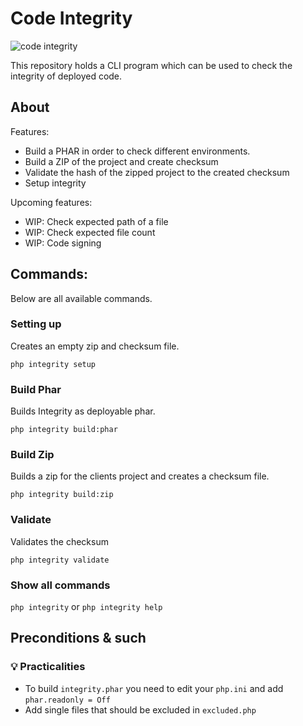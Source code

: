#  Code Integrity 
![code integrity](https://github.com/xtrasmal/integrity/actions/workflows/run-integrity.yml/badge.svg?branch=main)

This repository holds a CLI program which can be used to check the integrity of deployed code.

## About
Features:

- Build a PHAR in order to check different environments.
- Build a ZIP of the project and create checksum
- Validate the hash of the zipped project to the created checksum
- Setup integrity

Upcoming features:

- WIP: Check expected path of a file
- WIP: Check expected file count
- WIP: Code signing

## Commands:

Below are all available commands.

### Setting up

Creates an empty zip and checksum file.

`php integrity setup`

### Build Phar

Builds Integrity as deployable phar.

`php integrity build:phar`

### Build Zip

Builds a zip for the clients project and creates a checksum file. 

`php integrity build:zip`

### Validate

Validates the checksum

`php integrity validate`

### Show all commands

`php integrity` or `php integrity help`

## Preconditions & such

### 💡 Practicalities

- To build `integrity.phar` you need to edit your `php.ini` and add `phar.readonly = Off`
- Add single files that should be excluded in `excluded.php`
